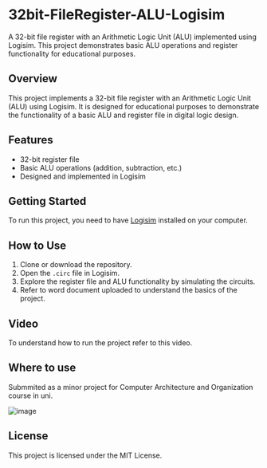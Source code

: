 # 32bit-FileRegister-ALU-Logisim
A 32-bit file register with an Arithmetic Logic Unit (ALU) implemented using Logisim. This project demonstrates basic ALU operations and register functionality for educational purposes.

## Overview
This project implements a 32-bit file register with an Arithmetic Logic Unit (ALU) using Logisim. It is designed for educational purposes to demonstrate the functionality of a basic ALU and register file in digital logic design.

## Features
- 32-bit register file
- Basic ALU operations (addition, subtraction, etc.)
- Designed and implemented in Logisim

## Getting Started
To run this project, you need to have [Logisim](http://www.cburch.com/logisim/) installed on your computer.

## How to Use
1. Clone or download the repository.
2. Open the `.circ` file in Logisim.
3. Explore the register file and ALU functionality by simulating the circuits.
4. Refer to word document uploaded to understand the basics of the project.

## Video
To understand how to run the project refer to this video.

## Where to use
Submmited as a minor project for Computer Architecture and Organization course in uni. 

![image](https://github.com/swekizer/32bit-FileRegister-ALU-Logisim/assets/161512200/87b09211-d639-4ac1-9398-5be77d13de66)


## License
This project is licensed under the MIT License.
